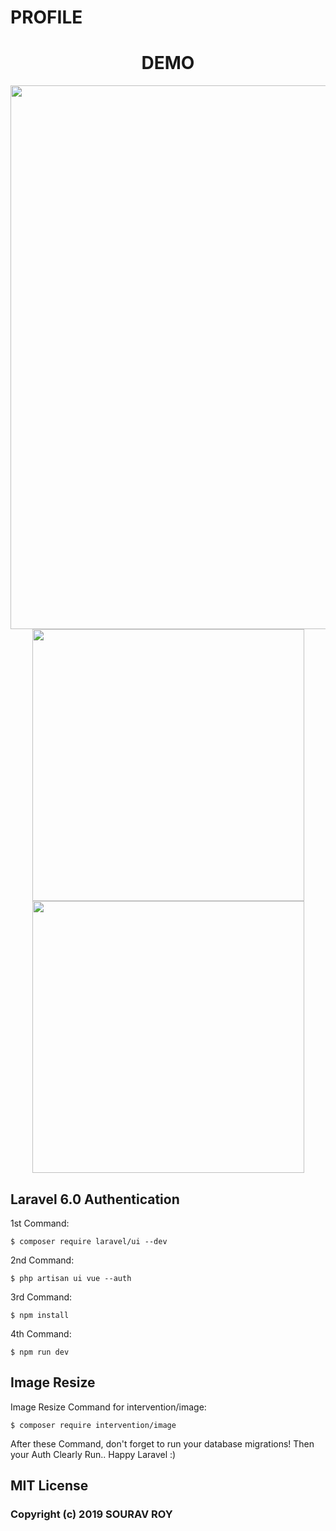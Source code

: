 # PROFILE #

<h1 align="center">DEMO</h1>
   <p align="center">
     <img src="https://github.com/SOURAV-ROY/profile/blob/master/public/imgs/profile2.PNG" width="870">
     <img src="https://github.com/SOURAV-ROY/profile/blob/master/public/imgs/profile4.PNG" width="435">
     <img src="https://github.com/SOURAV-ROY/profile/blob/master/public/imgs/profile5.PNG" width="435">
   </p>

## Laravel 6.0 Authentication ##

1st Command:

    $ composer require laravel/ui --dev

2nd Command:

    $ php artisan ui vue --auth

3rd Command:

    $ npm install

4th Command:

    $ npm run dev
    
## Image Resize ##

Image Resize Command for intervention/image:

    $ composer require intervention/image

After these Command, don't forget to run your database migrations!
Then your Auth Clearly Run.. Happy Laravel :)

## MIT License ##

### Copyright (c) 2019 SOURAV ROY ###